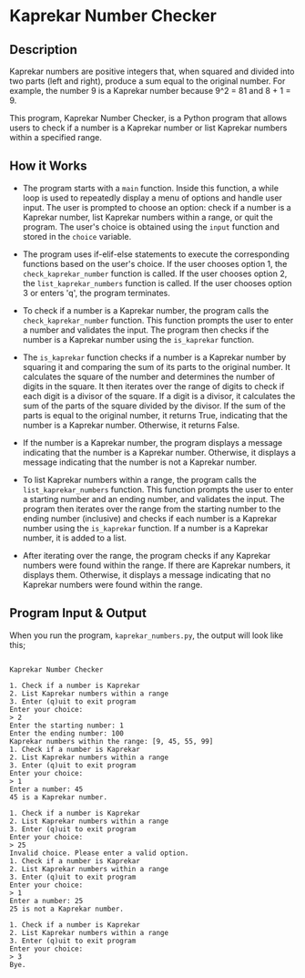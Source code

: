 # Kaprekar Number Checker

## Description

Kaprekar numbers are positive integers that, when squared and divided into two parts (left and right), produce a sum equal to the original number. For example, the number 9 is a Kaprekar number because 9^2 = 81 and 8 + 1 = 9.

This program, Kaprekar Number Checker, is a Python program that allows users to check if a number is a Kaprekar number or list Kaprekar numbers within a specified range.

## How it Works

- The program starts with a `main` function. Inside this function, a while loop is used to repeatedly display a menu of options and handle user input. The user is prompted to choose an option: check if a number is a Kaprekar number, list Kaprekar numbers within a range, or quit the program. The user's choice is obtained using the `input` function and stored in the `choice` variable.

- The program uses if-elif-else statements to execute the corresponding functions based on the user's choice. If the user chooses option 1, the `check_kaprekar_number` function is called. If the user chooses option 2, the `list_kaprekar_numbers` function is called. If the user chooses option 3 or enters 'q', the program terminates.

- To check if a number is a Kaprekar number, the program calls the `check_kaprekar_number` function. This function prompts the user to enter a number and validates the input. The program then checks if the number is a Kaprekar number using the `is_kaprekar` function.

- The `is_kaprekar` function checks if a number is a Kaprekar number by squaring it and comparing the sum of its parts to the original number. It calculates the square of the number and determines the number of digits in the square. It then iterates over the range of digits to check if each digit is a divisor of the square. If a digit is a divisor, it calculates the sum of the parts of the square divided by the divisor. If the sum of the parts is equal to the original number, it returns True, indicating that the number is a Kaprekar number. Otherwise, it returns False.

- If the number is a Kaprekar number, the program displays a message indicating that the number is a Kaprekar number. Otherwise, it displays a message indicating that the number is not a Kaprekar number.

- To list Kaprekar numbers within a range, the program calls the `list_kaprekar_numbers` function. This function prompts the user to enter a starting number and an ending number, and validates the input. The program then iterates over the range from the starting number to the ending number (inclusive) and checks if each number is a Kaprekar number using the `is_kaprekar` function. If a number is a Kaprekar number, it is added to a list.

- After iterating over the range, the program checks if any Kaprekar numbers were found within the range. If there are Kaprekar numbers, it displays them. Otherwise, it displays a message indicating that no Kaprekar numbers were found within the range.


## Program Input & Output

When you run the program, `kaprekar_numbers.py`, the output will look like this;

```

Kaprekar Number Checker

1. Check if a number is Kaprekar
2. List Kaprekar numbers within a range
3. Enter (q)uit to exit program
Enter your choice:
> 2
Enter the starting number: 1
Enter the ending number: 100
Kaprekar numbers within the range: [9, 45, 55, 99]
1. Check if a number is Kaprekar
2. List Kaprekar numbers within a range
3. Enter (q)uit to exit program
Enter your choice:
> 1
Enter a number: 45
45 is a Kaprekar number.

1. Check if a number is Kaprekar
2. List Kaprekar numbers within a range
3. Enter (q)uit to exit program
Enter your choice:
> 25
Invalid choice. Please enter a valid option.
1. Check if a number is Kaprekar
2. List Kaprekar numbers within a range
3. Enter (q)uit to exit program
Enter your choice:
> 1
Enter a number: 25
25 is not a Kaprekar number.

1. Check if a number is Kaprekar
2. List Kaprekar numbers within a range
3. Enter (q)uit to exit program
Enter your choice:
> 3
Bye.
```